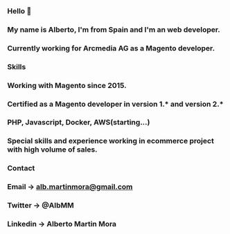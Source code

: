 

<!--
**albmartinmora/albmartinmora** is a ✨ _special_ ✨ repository because its `README.md` (this file) appears on your GitHub profile.

Here are some ideas to get you started:

- 🔭 I’m currently working on ...
- 🌱 I’m currently learning ...
- 👯 I’m looking to collaborate on ...
- 🤔 I’m looking for help with ...
- 💬 Ask me about ...
- 📫 How to reach me: ...
- 😄 Pronouns: ...
- ⚡ Fun fact: ...
-->
### Hello 👋
### My name is Alberto, I'm from Spain and I'm an web developer.
### Currently working for Arcmedia AG as a Magento developer.

### Skills
### Working with Magento since 2015.
### Certified as a Magento developer in version 1.* and version 2.*
### PHP, Javascript, Docker, AWS(starting...)
### Special skills and experience working in ecommerce project with high volume of sales.

### Contact
### Email     -> alb.martinmora@gmail.com
### Twitter   -> @AlbMM
### Linkedin  -> Alberto Martin Mora
